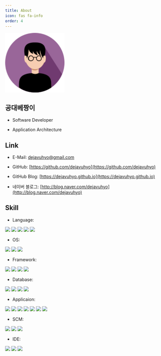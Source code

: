 ```yaml
---
title: About
icon: fas fa-info
order: 4
---
```


<img src="/assets/img/favicons/android-chrome-192x192.png"/>

## 공대베짱이

* Software Developer

* Application Architecture

## Link

* E-Mail: [dejavuhyo@gmail.com](mailto:dejavuhyo@gmail.com)

* GitHub: [https://github.com/dejavuhyo](https://github.com/dejavuhyo)

* GitHub Blog: [https://dejavuhyo.github.io](https://dejavuhyo.github.io)

* 네이버 블로그: [http://blog.naver.com/dejavuhyo](http://blog.naver.com/dejavuhyo)

## Skill

* Language:
<img src="https://img.shields.io/badge/Java-ED8B00?style=for-the-badge&logo=java&logoColor=white"/>

<img src="https://img.shields.io/badge/JavaScript-F7DF1E?style=for-the-badge&logo=javascript&logoColor=black"/>

<img src="https://img.shields.io/badge/jQuery-0769AD?style=for-the-badge&logo=jquery&logoColor=white"/>

<img src="https://img.shields.io/badge/GraphQL-E434AA?style=for-the-badge&logo=graphql&logoColor=white"/>

<img src="https://img.shields.io/badge/AutoHotkey-334455?style=for-the-badge&logo=autohotkey&logoColor=white"/>

* OS:
<img src="https://img.shields.io/badge/Linux-FCC624?style=for-the-badge&logo=linux&logoColor=white"/>

<img src="https://img.shields.io/badge/CentOS-262577?style=for-the-badge&logo=centos&logoColor=white"/>

<img src="https://img.shields.io/badge/Ubuntu-E95420?style=for-the-badge&logo=ubuntu&logoColor=white"/>


* Framework:
<img src="https://img.shields.io/badge/Spring-6DB33F?style=for-the-badge&logo=spring&logoColor=white"/>

<img src="https://img.shields.io/badge/Spring%20Boot-6DB33F?style=for-the-badge&logo=springboot&logoColor=white"/>

<img src="https://img.shields.io/badge/Apache%20Maven-C71A36?style=for-the-badge&logo=apachemaven&logoColor=white"/>

<img src="https://img.shields.io/badge/Gradle-02303A?style=for-the-badge&logo=gradle&logoColor=white"/>

* Database:
<img src="https://img.shields.io/badge/PostgreSQL-316192?style=for-the-badge&logo=postgresql&logoColor=white"/>

<img src="https://img.shields.io/badge/MySQL-00000F?style=for-the-badge&logo=mariadb&logoColor=white"/>

<img src="https://img.shields.io/badge/MariaDB-003545?style=for-the-badge&logo=mariadb&logoColor=white"/>

<img src="https://img.shields.io/badge/KnowledgeBase-3E8DCC?style=for-the-badge&logo=knowledgebase&logoColor=white"/>

* Applicaion:
<img src="https://img.shields.io/badge/Docker-2496ED?style=for-the-badge&logo=docker&logoColor=white"/>

<img src="https://img.shields.io/badge/Jenkins-D24939?style=for-the-badge&logo=jenkins&logoColor=white"/>

<img src="https://img.shields.io/badge/Jira-0052CC?style=for-the-badge&logo=jira&logoColor=white"/>

<img src="https://img.shields.io/badge/Eclipse%20Mosquitto-3C5280?style=for-the-badge&logo=eclipsemosquitto&logoColor=white"/>

<img src="https://img.shields.io/badge/Semantic%20Web-005A9C?style=for-the-badge&logo=semanticweb&logoColor=white"/>

<img src="https://img.shields.io/badge/PowerShell-5391FE?style=for-the-badge&logo=powershell&logoColor=white"/>

<img src="https://img.shields.io/badge/Apache%20Tomcat-F8DC75?style=for-the-badge&logo=apachetomcat&logoColor=white"/>

* SCM: 
<img src="https://img.shields.io/badge/GitHub-181717?style=for-the-badge&logo=github&logoColor=white"/>

<img src="https://img.shields.io/badge/GitLab-FCA121?style=for-the-badge&logo=gitlab&logoColor=white"/>

<img src="https://img.shields.io/badge/Subversion-809CC9?style=for-the-badge&logo=subversion&logoColor=white"/>

* IDE:
<img src="https://img.shields.io/badge/IntelliJ%20IDEA-000000?style=for-the-badge&logo=intellijidea&logoColor=white"/>

<img src="https://img.shields.io/badge/Eclipse%20IDE-2C2255?style=for-the-badge&logo=eclipseide&logoColor=white"/>

<img src="https://img.shields.io/badge/Visual%20Studio%20Code-007ACC?style=for-the-badge&logo=visualstudiocode&logoColor=white"/>
